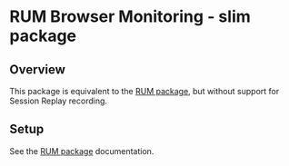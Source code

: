 # RUM Browser Monitoring - slim package

## Overview

This package is equivalent to the [RUM package](../rum), but without support for Session Replay
recording.

## Setup

See the [RUM package](../rum/README.md) documentation.
